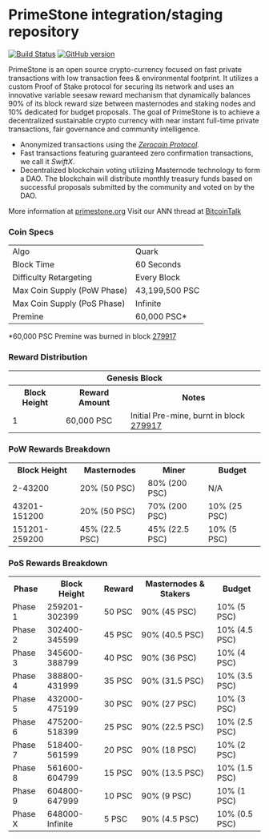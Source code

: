 PrimeStone integration/staging repository
=====================================

[![Build Status](https://travis-ci.org/PrimeStone-Project/PrimeStone.svg?branch=master)](https://travis-ci.org/PrimeStone-Project/PrimeStone) [![GitHub version](https://badge.fury.io/gh/PrimeStone-Project%2FPrimeStone.svg)](https://badge.fury.io/gh/PrimeStone-Project%2FPrimeStone)

PrimeStone is an open source crypto-currency focused on fast private transactions with low transaction fees & environmental footprint.  It utilizes a custom Proof of Stake protocol for securing its network and uses an innovative variable seesaw reward mechanism that dynamically balances 90% of its block reward size between masternodes and staking nodes and 10% dedicated for budget proposals. The goal of PrimeStone is to achieve a decentralized sustainable crypto currency with near instant full-time private transactions, fair governance and community intelligence.
- Anonymized transactions using the [_Zerocoin Protocol_](http://www.primestone.org/zpsc).
- Fast transactions featuring guaranteed zero confirmation transactions, we call it _SwiftX_.
- Decentralized blockchain voting utilizing Masternode technology to form a DAO. The blockchain will distribute monthly treasury funds based on successful proposals submitted by the community and voted on by the DAO.

More information at [primestone.org](http://www.primestone.org) Visit our ANN thread at [BitcoinTalk](http://www.bitcointalk.org/index.php?topic=1262920)

### Coin Specs
<table>
<tr><td>Algo</td><td>Quark</td></tr>
<tr><td>Block Time</td><td>60 Seconds</td></tr>
<tr><td>Difficulty Retargeting</td><td>Every Block</td></tr>
<tr><td>Max Coin Supply (PoW Phase)</td><td>43,199,500 PSC</td></tr>
<tr><td>Max Coin Supply (PoS Phase)</td><td>Infinite</td></tr>
<tr><td>Premine</td><td>60,000 PSC*</td></tr>
</table>

*60,000 PSC Premine was burned in block [279917](http://www.presstab.pw/phpexplorer/PrimeStone/block.php?blockhash=206d9cfe859798a0b0898ab00d7300be94de0f5469bb446cecb41c3e173a57e0)

### Reward Distribution

<table>
<th colspan=4>Genesis Block</th>
<tr><th>Block Height</th><th>Reward Amount</th><th>Notes</th></tr>
<tr><td>1</td><td>60,000 PSC</td><td>Initial Pre-mine, burnt in block <a href="http://www.presstab.pw/phpexplorer/PrimeStone/block.php?blockhash=206d9cfe859798a0b0898ab00d7300be94de0f5469bb446cecb41c3e173a57e0">279917</a></td></tr>
</table>

### PoW Rewards Breakdown

<table>
<th>Block Height</th><th>Masternodes</th><th>Miner</th><th>Budget</th>
<tr><td>2-43200</td><td>20% (50 PSC)</td><td>80% (200 PSC)</td><td>N/A</td></tr>
<tr><td>43201-151200</td><td>20% (50 PSC)</td><td>70% (200 PSC)</td><td>10% (25 PSC)</td></tr>
<tr><td>151201-259200</td><td>45% (22.5 PSC)</td><td>45% (22.5 PSC)</td><td>10% (5 PSC)</td></tr>
</table>

### PoS Rewards Breakdown

<table>
<th>Phase</th><th>Block Height</th><th>Reward</th><th>Masternodes & Stakers</th><th>Budget</th>
<tr><td>Phase 1</td><td>259201-302399</td><td>50 PSC</td><td>90% (45 PSC)</td><td>10% (5 PSC)</td></tr>
<tr><td>Phase 2</td><td>302400-345599</td><td>45 PSC</td><td>90% (40.5 PSC)</td><td>10% (4.5 PSC)</td></tr>
<tr><td>Phase 3</td><td>345600-388799</td><td>40 PSC</td><td>90% (36 PSC)</td><td>10% (4 PSC)</td></tr>
<tr><td>Phase 4</td><td>388800-431999</td><td>35 PSC</td><td>90% (31.5 PSC)</td><td>10% (3.5 PSC)</td></tr>
<tr><td>Phase 5</td><td>432000-475199</td><td>30 PSC</td><td>90% (27 PSC)</td><td>10% (3 PSC)</td></tr>
<tr><td>Phase 6</td><td>475200-518399</td><td>25 PSC</td><td>90% (22.5 PSC)</td><td>10% (2.5 PSC)</td></tr>
<tr><td>Phase 7</td><td>518400-561599</td><td>20 PSC</td><td>90% (18 PSC)</td><td>10% (2 PSC)</td></tr>
<tr><td>Phase 8</td><td>561600-604799</td><td>15 PSC</td><td>90% (13.5 PSC)</td><td>10% (1.5 PSC)</td></tr>
<tr><td>Phase 9</td><td>604800-647999</td><td>10 PSC</td><td>90% (9 PSC)</td><td>10% (1 PSC)</td></tr>
<tr><td>Phase X</td><td>648000-Infinite</td><td>5 PSC</td><td>90% (4.5 PSC)</td><td>10% (0.5 PSC)</td></tr>
</table>
